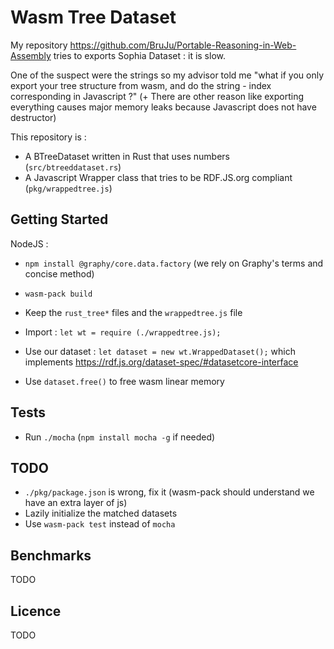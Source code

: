 # Wasm Tree Dataset

My repository https://github.com/BruJu/Portable-Reasoning-in-Web-Assembly tries
to exports Sophia Dataset : it is slow.

One of the suspect were the strings so my advisor told me "what if you only
export your tree structure from wasm, and do the string - index corresponding
in Javascript ?" (+ There are other reason like exporting everything causes
major memory leaks because Javascript does not have destructor)

This repository is :
- A BTreeDataset written in Rust that uses numbers (`src/btreeddataset.rs`)
- A Javascript Wrapper class that tries to be RDF.JS.org compliant (`pkg/wrappedtree.js`)


## Getting Started

NodeJS :

- `npm install @graphy/core.data.factory` (we rely on Graphy's terms and concise method)

- `wasm-pack build`
- Keep the `rust_tree*` files and the `wrappedtree.js` file
- Import : `let wt = require (./wrappedtree.js);`
- Use our dataset : `let dataset = new wt.WrappedDataset();` which implements https://rdf.js.org/dataset-spec/#datasetcore-interface
- Use `dataset.free()` to free wasm linear memory

## Tests

- Run `./mocha` (`npm install mocha -g` if needed)

## TODO

- `./pkg/package.json` is wrong, fix it (wasm-pack should understand we have an extra layer of js)
- Lazily initialize the matched datasets
- Use `wasm-pack test` instead of `mocha`

## Benchmarks

TODO

## Licence

TODO
